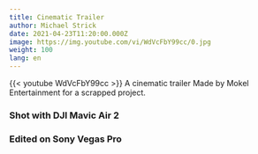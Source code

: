 ```yaml
---
title: Cinematic Trailer
author: Michael Strick
date: 2021-04-23T11:20:00.000Z
image: https://img.youtube.com/vi/WdVcFbY99cc/0.jpg
weight: 100
lang: en
---
```

{{< youtube WdVcFbY99cc  >}}
A cinematic trailer Made by Mokel Entertainment for a scrapped project.

### Shot with DJI Mavic Air 2
### Edited on Sony Vegas Pro
